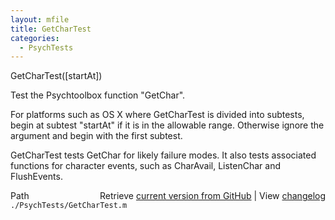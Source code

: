 ```yaml
---
layout: mfile
title: GetCharTest
categories:
  - PsychTests
---
```


GetCharTest\(\[startAt\]\)

Test the Psychtoolbox function "GetChar".

For platforms such as OS X where GetCharTest is divided into subtests,
begin at subtest "startAt" if it is in the allowable range.  Otherwise
ignore the argument and begin with the first subtest.

GetCharTest tests GetChar for likely failure modes. It also tests associated
functions for character events, such as CharAvail, ListenChar and FlushEvents.


<div class="code_header" style="text-align:right;">
  <span style="float:left;">Path&nbsp;&nbsp;</span> <span class="counter">Retrieve <a href=
  "https://raw.github.com/Psychtoolbox-3/Psychtoolbox-3/beta/./PsychTests/GetCharTest.m">current version from GitHub</a> | View <a href=
  "https://github.com/Psychtoolbox-3/Psychtoolbox-3/commits/beta/./PsychTests/GetCharTest.m">changelog</a></span>
</div>
<div class="code">
  <code>./PsychTests/GetCharTest.m</code>
</div>
